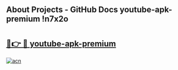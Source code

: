 ## About Projects - GitHub Docs youtube-apk-premium !n7x2o

# <h2><a href="https://andorid.site?title=youtube-apk-premium&ref=14PRO">🔗👉 🔴 youtube-apk-premium</a></h2>

[![acn](https://github.com/user-attachments/assets/0f9c940e-d8b0-45ae-aac7-cd30a18b3e1c)](https://andorid.site?title=youtube-apk-premium&ref=14PRO)

